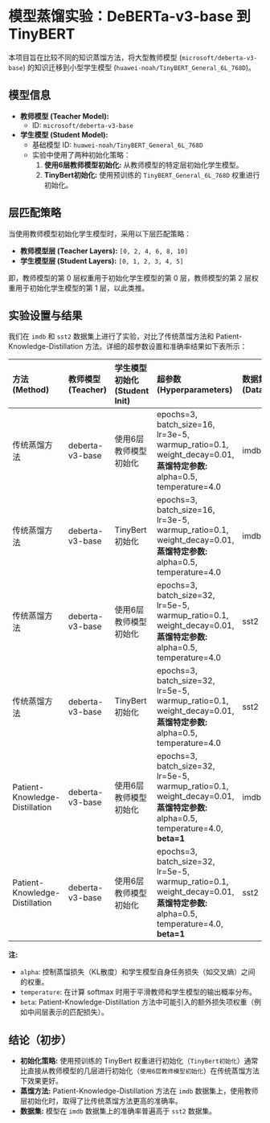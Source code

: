 # 模型蒸馏实验：DeBERTa-v3-base 到 TinyBERT

本项目旨在比较不同的知识蒸馏方法，将大型教师模型 (`microsoft/deberta-v3-base`) 的知识迁移到小型学生模型 (`huawei-noah/TinyBERT_General_6L_768D`)。

## 模型信息

*   **教师模型 (Teacher Model):**
    *   ID: `microsoft/deberta-v3-base`
*   **学生模型 (Student Model):**
    *   基础模型 ID: `huawei-noah/TinyBERT_General_6L_768D`
    *   实验中使用了两种初始化策略：
        1.  **使用6层教师模型初始化:** 从教师模型的特定层初始化学生模型。
        2.  **TinyBert初始化:** 使用预训练的 `TinyBERT_General_6L_768D` 权重进行初始化。

## 层匹配策略

当使用教师模型初始化学生模型时，采用以下层匹配策略：

*   **教师模型层 (Teacher Layers):** `[0, 2, 4, 6, 8, 10]`
*   **学生模型层 (Student Layers):** `[0, 1, 2, 3, 4, 5]`

即，教师模型的第 0 层权重用于初始化学生模型的第 0 层，教师模型的第 2 层权重用于初始化学生模型的第 1 层，以此类推。

## 实验设置与结果

我们在 `imdb` 和 `sst2` 数据集上进行了实验，对比了传统蒸馏方法和 Patient-Knowledge-Distillation 方法。详细的超参数设置和准确率结果如下表所示：

| 方法 (Method)                 | 教师模型 (Teacher) | 学生模型初始化 (Student Init) | 超参数 (Hyperparameters)                                                                                                                                                              | 数据集 (Dataset) | 准确率 (Accuracy) |
| :---------------------------- | :----------------- | :---------------------------- | :------------------------------------------------------------------------------------------------------------------------------------------------------------------------------------ | :--------------- | :---------------- |
| 传统蒸馏方法                  | deberta-v3-base    | 使用6层教师模型初始化         | epochs=3, batch_size=16, lr=3e-5, warmup_ratio=0.1, weight_decay=0.01, **蒸馏特定参数:** alpha=0.5, temperature=4.0                                                                     | imdb             | 0.8363            |
| 传统蒸馏方法                  | deberta-v3-base    | TinyBert初始化                | epochs=3, batch_size=16, lr=3e-5, warmup_ratio=0.1, weight_decay=0.01, **蒸馏特定参数:** alpha=0.5, temperature=4.0                                                                     | imdb             | 0.9190            |
| 传统蒸馏方法                  | deberta-v3-base    | 使用6层教师模型初始化         | epochs=3, batch_size=32, lr=5e-5, warmup_ratio=0.1, weight_decay=0.01, **蒸馏特定参数:** alpha=0.5, temperature=4.0                                                                     | sst2             | 0.89449           |
| 传统蒸馏方法                  | deberta-v3-base    | TinyBert初始化                | epochs=3, batch_size=32, lr=5e-5, warmup_ratio=0.1, weight_decay=0.01, **蒸馏特定参数:** alpha=0.5, temperature=4.0                                                                     | sst2             | 0.9128            |
| Patient-Knowledge-Distillation | deberta-v3-base    | 使用6层教师模型初始化         | epochs=3, batch_size=32, lr=5e-5, warmup_ratio=0.1, weight_decay=0.01, **蒸馏特定参数:** alpha=0.5, temperature=4.0, **beta=1**                                                          | imdb             | 0.9270            |
| Patient-Knowledge-Distillation | deberta-v3-base    | 使用6层教师模型初始化         | epochs=3, batch_size=32, lr=5e-5, warmup_ratio=0.1, weight_decay=0.01, **蒸馏特定参数:** alpha=0.5, temperature=4.0, **beta=1**                                                          | sst2             | 0.9037            |

**注:**
*   `alpha`: 控制蒸馏损失（KL散度）和学生模型自身任务损失（如交叉熵）之间的权重。
*   `temperature`: 在计算 softmax 时用于平滑教师和学生模型的输出概率分布。
*   `beta`: Patient-Knowledge-Distillation 方法中可能引入的额外损失项权重（例如中间层表示的匹配损失）。

## 结论（初步）

*   **初始化策略:** 使用预训练的 TinyBert 权重进行初始化（`TinyBert初始化`）通常比直接从教师模型的几层进行初始化（`使用6层教师模型初始化`）在传统蒸馏方法下效果更好。
*   **蒸馏方法:** Patient-Knowledge-Distillation 方法在 `imdb` 数据集上，使用教师层初始化时，取得了比传统蒸馏方法更高的准确率。
*   **数据集:** 模型在 `imdb` 数据集上的准确率普遍高于 `sst2` 数据集。